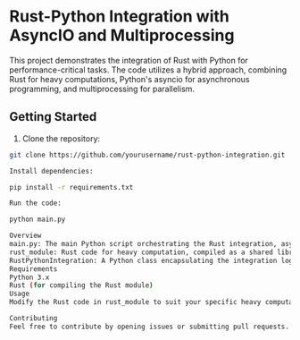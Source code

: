 # Rust-Python Integration with AsyncIO and Multiprocessing

This project demonstrates the integration of Rust with Python for performance-critical tasks. The code utilizes a hybrid approach, combining Rust for heavy computations, Python's asyncio for asynchronous programming, and multiprocessing for parallelism.

## Getting Started

1. Clone the repository:

```bash
git clone https://github.com/yourusername/rust-python-integration.git

Install dependencies:

pip install -r requirements.txt

Run the code:

python main.py

Overview
main.py: The main Python script orchestrating the Rust integration, async IO, and multiprocessing.
rust_module: Rust code for heavy computation, compiled as a shared library.
RustPythonIntegration: A Python class encapsulating the integration logic.
Requirements
Python 3.x
Rust (for compiling the Rust module)
Usage
Modify the Rust code in rust_module to suit your specific heavy computation requirements. Adjust the Python code in main.py and RustPythonIntegration as needed.

Contributing
Feel free to contribute by opening issues or submitting pull requests.
